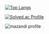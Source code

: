 [![Top Langs](https://github-readme-stats.vercel.app/api/top-langs/?username=suaaaus&layout=compact)](https://github.com/anuraghazra/github-readme-stats)

[![Solved.ac Profile](http://mazassumnida.wtf/api/v2/generate_badge?boj=tndk0910)](https://solved.ac/tndk0910/)  

![mazandi profile](http://mazandi.herokuapp.com/api?handle=tndk0910&theme=warm)
